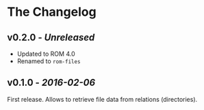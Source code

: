 # The Changelog

## v0.2.0 - _Unreleased_

* Updated to ROM 4.0
* Renamed to `rom-files`

## v0.1.0 - _2016-02-06_

First release. Allows to retrieve file data from relations (directories).
